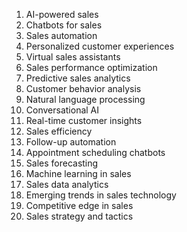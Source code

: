 1. AI-powered sales
2. Chatbots for sales
3. Sales automation
4. Personalized customer experiences
5. Virtual sales assistants
6. Sales performance optimization
7. Predictive sales analytics
8. Customer behavior analysis
9. Natural language processing
10. Conversational AI
11. Real-time customer insights
12. Sales efficiency
13. Follow-up automation
14. Appointment scheduling chatbots
15. Sales forecasting
16. Machine learning in sales
17. Sales data analytics
18. Emerging trends in sales technology
19. Competitive edge in sales
20. Sales strategy and tactics
